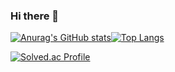 ### Hi there 👋

<!--
**minsung37/minsung37** is a ✨ _special_ ✨ repository because its `README.md` (this file) appears on your GitHub profile.

Here are some ideas to get you started:

- 🔭 I’m currently working on ...
- 🌱 I’m currently learning ...
- 👯 I’m looking to collaborate on ...
- 🤔 I’m looking for help with ...
- 💬 Ask me about ...
- 📫 How to reach me: ...
- 😄 Pronouns: ...
- ⚡ Fun fact: ...
-->


[![Anurag's GitHub stats](https://github-readme-stats.vercel.app/api?username=minsung37&theme=tokyonight&line_height=20)](https://github.com/anuraghazra/github-readme-stats)[![Top Langs](https://github-readme-stats.vercel.app/api/top-langs/?username=minsung37&layout=compact&theme=tokyonight&langs_count=6)](https://github.com/anuraghazra/github-readme-stats)

[![Solved.ac Profile](http://mazassumnida.wtf/api/v2/generate_badge?boj=fluorine)](https://solved.ac/fluorine/)
